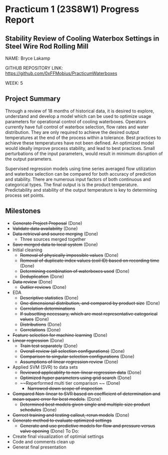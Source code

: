 # Practicum 1 (23S8W1) Progress Report
## Stability Review of Cooling Waterbox Settings in Steel Wire Rod Rolling Mill
NAME: Bryce Lakamp

GITHUB REPOSITORY LINK: https://github.com/0xFFMobius/PracticumWaterboxes

WEEK: 5

## Project Summary
Through a review of 18 months of historical data, it is desired to explore, understand and develop a model which can be used to optimize usage parameters for operational control of cooling waterboxes. Operators currently have full control of waterbox selection, flow rates and water distribution. They are only required to achieve the desired output temperatures at the end of the process within a tolerance. Best practices to achieve these temperatures have not been defined. An optimized model would ideally improve process stability, and lead to best practices. Small perturbations of the input parameters, would result in minimum disruption of the output parameters. 

Supervised regression models using time series averaged flow utilization and waterbox selection can be compared for both accuracy of prediction and stability. There are numerous input factors of both continuous and categorical types. The final output is is the product temperature. Predictability and stability of the output temperature is key to determining process set points. 

## Milestones
* ~~Generate Project Proposal~~ (Done)
* ~~Validate data availability~~ (Done)
* ~~Data retrieval and source merging~~ (Done)
  * Three sources merged together
* ~~Save merged data to local system~~ (Done)
* Initial cleaning
  * ~~Removal of physically impossible values~~ (Done)
  * ~~Removal of duplicate index values (coil ID) based on recording time~~ (Done)
  * ~~Determining combination of waterboxes used~~ (Done)
  * ~~Deduplication~~ (Done)
* ~~Data review~~ (Done)
  * ~~Outlier reviews~~ (Done)
* EDA 
  * ~~Descriptive statistics~~ (Done)
  * ~~One dimensional distribution, and compared by product size~~ (Done)
  * ~~Correlation determinations~~
  * ~~If subsetting necessary, which are most representative categorical values~~ (Done)
  * ~~Distributions~~ (Done)
  * ~~Correlations~~ (Done)
* ~~Feature selection for machine learning~~ (Done)
* ~~Linear regression~~ (Done)
  * ~~Train test separately~~ (Done)
  * ~~Overall review (all selection configurations)~~ (Done)
  * ~~Comparison to singular selection configurations~~ (Done)
  * ~~Assumptions of linear regression review~~ (Done)
* Applied SVM (SVR) to data sets
  * ~~Reviewed applicablity to non-linear regression data~~ (Done)
  * ~~Optimized hyper parameters using grid search~~ (Done)
  * ~~Reperformed multi tier comparison ~~ (Done)
    * ~~Narrowed down scope of inspection~~
* ~~Compared Non-linear to SVR based on coefficient of determination and mean square error for best models.~~ (Done)
  * ~~Determined best models given single and multiple size product schedules~~ (Done)
* ~~Correct training and testing callout, rerun models~~ (Done)
* ~~Generate method to evaluate optimized settings~~
  * ~~Generate and use predictive models for flow and pressure versus valve opening~~ (Done)
To Do:
* Create final visualization of optimial settings
* Code and comments clean up
* Generat final presentation